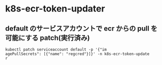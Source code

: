 # k8s-ecr-token-updater

## default のサービスアカウントで ecr からの pull を可能にする patch(実行済み)

```
kubectl patch serviceaccount default -p '{"im
agePullSecrets": [{"name": "regcred"}]}' -n k8s-ecr-token-update
r
```
